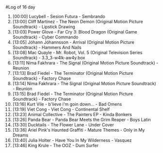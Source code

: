 #Log of 16 day

1. [00:00] Lucybell - Sesion Futura - Sembrando
1. [13:00] Cliff Martinez - The Neon Demon (Original Motion Picture Soundtrack) - Lipstick Drawing
1. [13:03] Power Glove - Far Cry 3: Blood Dragon (Original Game Soundtrack) - Cyber Commando
1. [13:05] Jóhann Jóhannsson - Arrival (Original Motion Picture Soundtrack) - Hammers And Nails
1. [13:08] Mac Quayle - Mr. Robot, Vol. 5 (Original Television Series Soundtrack) - 3.3_3-w4lk-aw4y.box
1. [13:11] Nima Fakhrara - The Signal (Original Motion Picture Soundtrack) - Reunion
1. [13:13] Brad Fiedel - The Terminator (Original Motion Picture Soundtrack) - Factory Chase
1. [13:14] Nima Fakhrara - The Signal (Original Motion Picture Soundtrack) - Reunion
1. [13:15] Brad Fiedel - The Terminator (Original Motion Picture Soundtrack) - Factory Chase
1. [13:16] Kurt Vile - b'lieve i'm goin down... - Bad Omens
1. [13:19] Viet Cong - Viet Cong - Continental Shelf
1. [13:23] Animal Collective - The Painters EP - Kinda Bonkers
1. [13:26] Panda Bear - Panda Bear Meets the Grim Reaper - Boys Latin
1. [13:30] Ducktails - The Flower Lane - Under Cover
1. [13:36] Ariel Pink's Haunted Graffiti - Mature Themes - Only in My Dreams
1. [13:40] Julia Holter - Have You In My Wilderness - Vasquez
1. [13:46] King Krule - The OOZ - Dum Surfer
